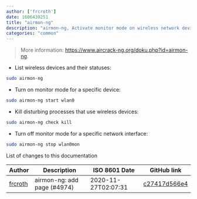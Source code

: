 ```yaml
---
author: ['frcroth']
date: 1606439251
title: "airmon-ng"
description: "airmon-ng, Activate monitor mode on wireless network devices."
categories: "common"
---
```

> More information: <https://www.aircrack-ng.org/doku.php?id=airmon-ng>.

- List wireless devices and their statuses:

```bash
sudo airmon-ng
```

- Turn on monitor mode for a specific device:

```bash
sudo airmon-ng start wlan0
```

- Kill disturbing processes that use wireless devices:

```bash
sudo airmon-ng check kill
```

- Turn off monitor mode for a specific network interface:

```bash
sudo airmon-ng stop wlan0mon
```
List of changes to this documentation


Author | Description | ISO 8601 Date | GitHub link
------|-----|-----|-----
[frcroth](mailto:frcroth@users.noreply.github.com) | airmon-ng: add page (#4974) | 2020-11-27T02:07:31 | [c27417d566e4](https://github.com/tldr-pages/tldr/commit/c27417d566e47d555324adf6b0b5cead52d5859e)

